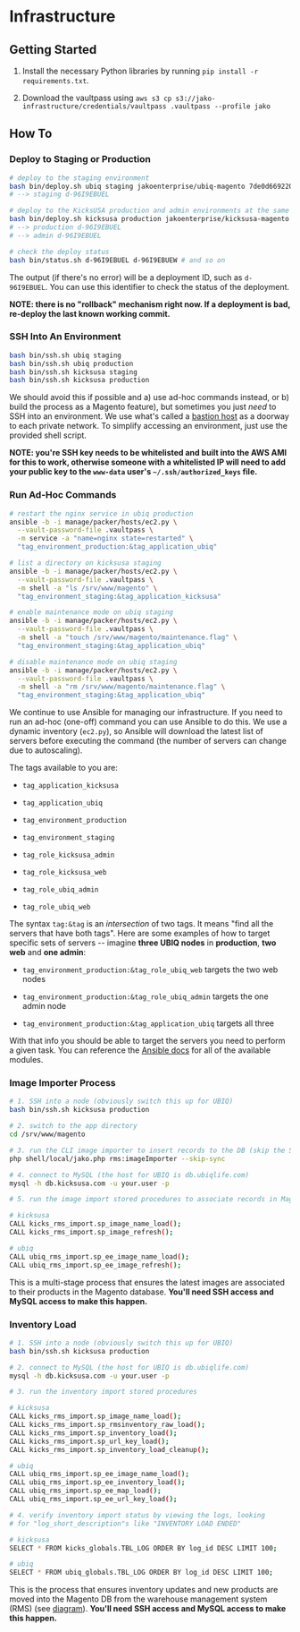 # Infrastructure

## Getting Started

1. Install the necessary Python libraries by running `pip install -r requirements.txt`.

2. Download the vaultpass using `aws s3 cp s3://jako-infrastructure/credentials/vaultpass .vaultpass --profile jako`



## How To

### Deploy to Staging or Production

```sh
# deploy to the staging environment
bash bin/deploy.sh ubiq staging jakoenterprise/ubiq-magento 7de0d6692209457c5e0fd8897add2f9266346c0a
# --> staging d-96I9EBUEL

# deploy to the KicksUSA production and admin environments at the same time
bash bin/deploy.sh kicksusa production jakoenterprise/kicksusa-magento 7de0d6692209457c5e0fd8897add2f9266346c0a
# --> production d-96I9EBUEL
# --> admin d-96I9EBUEL

# check the deploy status
bash bin/status.sh d-96I9EBUEL d-96I9EBUEW # and so on
```

The output (if there's no error) will be a deployment ID, such as `d-96I9EBUEL`. You can use this identifier to check the status of the deployment.

**NOTE: there is no "rollback" mechanism right now. If a deployment is bad, re-deploy the last known working commit.**

### SSH Into An Environment

```sh
bash bin/ssh.sh ubiq staging
bash bin/ssh.sh ubiq production
bash bin/ssh.sh kicksusa staging
bash bin/ssh.sh kicksusa production
```

We should avoid this if possible and a) use ad-hoc commands instead, or b) build the process as a Magento feature), but sometimes you just _need_ to SSH into an environment. We use what's called a [bastion host](https://en.wikipedia.org/wiki/Bastion_host) as a doorway to each private network. To simplify accessing an environment, just use the provided shell script.

**NOTE: you're SSH key needs to be whitelisted and built into the AWS AMI for this to work, otherwise someone with a whitelisted IP will need to add your public key to the `www-data` user's `~/.ssh/authorized_keys` file.**

### Run Ad-Hoc Commands

```sh
# restart the nginx service in ubiq production
ansible -b -i manage/packer/hosts/ec2.py \
  --vault-password-file .vaultpass \
  -m service -a "name=nginx state=restarted" \
  "tag_environment_production:&tag_application_ubiq"

# list a directory on kicksusa staging
ansible -b -i manage/packer/hosts/ec2.py \
  --vault-password-file .vaultpass \
  -m shell -a "ls /srv/www/magento" \
  "tag_environment_staging:&tag_application_kicksusa"

# enable maintenance mode on ubiq staging
ansible -b -i manage/packer/hosts/ec2.py \
  --vault-password-file .vaultpass \
  -m shell -a "touch /srv/www/magento/maintenance.flag" \
  "tag_environment_staging:&tag_application_ubiq"

# disable maintenance mode on ubiq staging
ansible -b -i manage/packer/hosts/ec2.py \
  --vault-password-file .vaultpass \
  -m shell -a "rm /srv/www/magento/maintenance.flag" \
  "tag_environment_staging:&tag_application_ubiq"
```

We continue to use Ansible for managing our infrastructure. If you need to run an ad-hoc (one-off) command you can use Ansible to do this. We use a dynamic inventory (`ec2.py`), so Ansible will download the latest list of servers before executing the command (the number of servers can change due to autoscaling).

The tags available to you are:

- `tag_application_kicksusa`

- `tag_application_ubiq`

- `tag_environment_production`

- `tag_environment_staging`

- `tag_role_kicksusa_admin`

- `tag_role_kicksusa_web`

- `tag_role_ubiq_admin`

- `tag_role_ubiq_web`

The syntax `tag:&tag` is an _intersection_ of two tags. It means "find all the servers that have both tags". Here are some examples of how to target specific sets of servers -- imagine **three UBIQ nodes** in **production**, **two web** and **one admin**:

- `tag_environment_production:&tag_role_ubiq_web` targets the two web nodes

- `tag_environment_production:&tag_role_ubiq_admin` targets the one admin node

- `tag_environment_production:&tag_application_ubiq` targets all three

With that info you should be able to target the servers you need to perform a given task. You can reference the [Ansible docs](http://docs.ansible.com/ansible/modules_by_category.html) for all of the available modules.

### Image Importer Process

```sh
# 1. SSH into a node (obviously switch this up for UBIQ)
bash bin/ssh.sh kicksusa production

# 2. switch to the app directory
cd /srv/www/magento

# 3. run the CLI image importer to insert records to the DB (skip the S3 sync)
php shell/local/jako.php rms:imageImporter --skip-sync

# 4. connect to MySQL (the host for UBIQ is db.ubiqlife.com)
mysql -h db.kicksusa.com -u your.user -p

# 5. run the image import stored procedures to associate records in Magento

# kicksusa
CALL kicks_rms_import.sp_image_name_load();
CALL kicks_rms_import.sp_image_refresh();

# ubiq
CALL ubiq_rms_import.sp_ee_image_name_load();
CALL ubiq_rms_import.sp_ee_image_refresh();
```

This is a multi-stage process that ensures the latest images are associated to their products in the Magento database. **You'll need SSH access and MySQL access to make this happen.**

### Inventory Load

```sh
# 1. SSH into a node (obviously switch this up for UBIQ)
bash bin/ssh.sh kicksusa production

# 2. connect to MySQL (the host for UBIQ is db.ubiqlife.com)
mysql -h db.kicksusa.com -u your.user -p

# 3. run the inventory import stored procedures

# kicksusa
CALL kicks_rms_import.sp_image_name_load();
CALL kicks_rms_import.sp_rmsinventory_raw_load();
CALL kicks_rms_import.sp_inventory_load();
CALL kicks_rms_import.sp_url_key_load();
CALL kicks_rms_import.sp_inventory_load_cleanup();

# ubiq
CALL ubiq_rms_import.sp_ee_image_name_load();
CALL ubiq_rms_import.sp_ee_inventory_load();
CALL ubiq_rms_import.sp_ee_map_load();
CALL ubiq_rms_import.sp_ee_url_key_load();

# 4. verify inventory import status by viewing the logs, looking
# for "log_short_description"s like "INVENTORY LOAD ENDED"

# kicksusa
SELECT * FROM kicks_globals.TBL_LOG ORDER BY log_id DESC LIMIT 100;

# ubiq
SELECT * FROM ubiq_globals.TBL_LOG ORDER BY log_id DESC LIMIT 100;
```

This is the process that ensures inventory updates and new products are moved into the Magento DB from the warehouse management system (RMS) (see [diagram](https://docs.google.com/drawings/d/1RATPCf7aXYLFEkBYrMuZVwgQXGSmOsSlFLZNL4JplqA/edit)). **You'll need SSH access and MySQL access to make this happen.**
